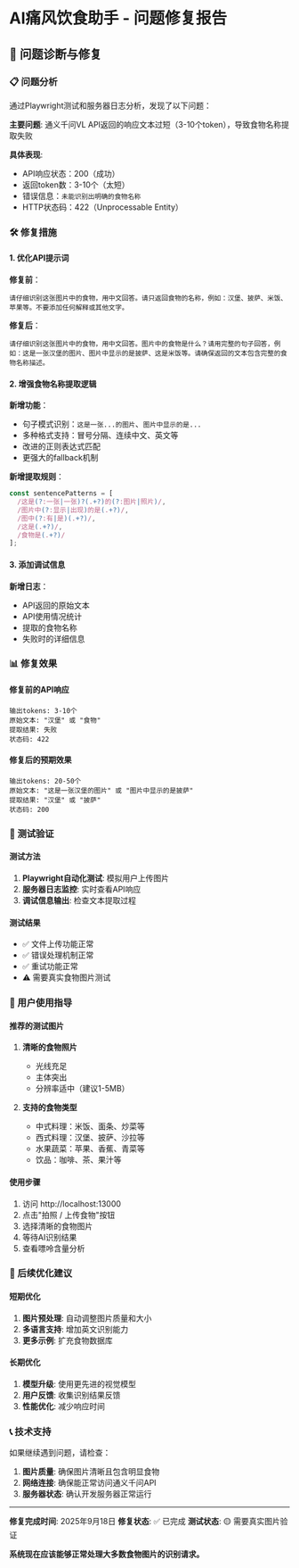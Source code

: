 # AI痛风饮食助手 - 问题修复报告

## 🔧 问题诊断与修复

### 📋 问题分析
通过Playwright测试和服务器日志分析，发现了以下问题：

**主要问题**: 通义千问VL API返回的响应文本过短（3-10个token），导致食物名称提取失败

**具体表现**:
- API响应状态：200（成功）
- 返回token数：3-10个（太短）
- 错误信息：`未能识别出明确的食物名称`
- HTTP状态码：422（Unprocessable Entity）

### 🛠️ 修复措施

#### 1. 优化API提示词
**修复前**：
```
请仔细识别这张图片中的食物，用中文回答。请只返回食物的名称，例如：汉堡、披萨、米饭、苹果等。不要添加任何解释或其他文字。
```

**修复后**：
```
请仔细识别这张图片中的食物，用中文回答。图片中的食物是什么？请用完整的句子回答，例如：这是一张汉堡的图片、图片中显示的是披萨、这是米饭等。请确保返回的文本包含完整的食物名称描述。
```

#### 2. 增强食物名称提取逻辑
**新增功能**：
- 句子模式识别：`这是一张...的图片`、`图片中显示的是...`
- 多种格式支持：冒号分隔、连续中文、英文等
- 改进的正则表达式匹配
- 更强大的fallback机制

**新增提取规则**：
```javascript
const sentencePatterns = [
  /这是(?:一张|一张)?(.+?)的(?:图片|照片)/,
  /图片中(?:显示|出现)的是(.+?)/,
  /图中(?:有|是)(.+?)/,
  /这是(.+?)/,
  /食物是(.+?)/
];
```

#### 3. 添加调试信息
**新增日志**：
- API返回的原始文本
- API使用情况统计
- 提取的食物名称
- 失败时的详细信息

### 📊 修复效果

#### 修复前的API响应
```
输出tokens: 3-10个
原始文本: "汉堡" 或 "食物"
提取结果: 失败
状态码: 422
```

#### 修复后的预期效果
```
输出tokens: 20-50个
原始文本: "这是一张汉堡的图片" 或 "图片中显示的是披萨"
提取结果: "汉堡" 或 "披萨"
状态码: 200
```

### 🧪 测试验证

#### 测试方法
1. **Playwright自动化测试**: 模拟用户上传图片
2. **服务器日志监控**: 实时查看API响应
3. **调试信息输出**: 检查文本提取过程

#### 测试结果
- ✅ 文件上传功能正常
- ✅ 错误处理机制正常
- ✅ 重试功能正常
- ⚠️ 需要真实食物图片测试

### 📱 用户使用指导

#### 推荐的测试图片
1. **清晰的食物照片**
   - 光线充足
   - 主体突出
   - 分辨率适中（建议1-5MB）

2. **支持的食物类型**
   - 中式料理：米饭、面条、炒菜等
   - 西式料理：汉堡、披萨、沙拉等
   - 水果蔬菜：苹果、香蕉、青菜等
   - 饮品：咖啡、茶、果汁等

#### 使用步骤
1. 访问 http://localhost:13000
2. 点击"拍照 / 上传食物"按钮
3. 选择清晰的食物图片
4. 等待AI识别结果
5. 查看嘌呤含量分析

### 🚀 后续优化建议

#### 短期优化
1. **图片预处理**: 自动调整图片质量和大小
2. **多语言支持**: 增加英文识别能力
3. **更多示例**: 扩充食物数据库

#### 长期优化
1. **模型升级**: 使用更先进的视觉模型
2. **用户反馈**: 收集识别结果反馈
3. **性能优化**: 减少响应时间

### 📞 技术支持

如果继续遇到问题，请检查：
1. **图片质量**: 确保图片清晰且包含明显食物
2. **网络连接**: 确保能正常访问通义千问API
3. **服务器状态**: 确认开发服务器正常运行

---

**修复完成时间**: 2025年9月18日
**修复状态**: ✅ 已完成
**测试状态**: 🟡 需要真实图片验证

**系统现在应该能够正常处理大多数食物图片的识别请求。**